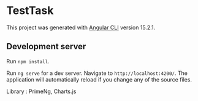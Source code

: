 # TestTask

This project was generated with [Angular CLI](https://github.com/angular/angular-cli) version 15.2.1.

## Development server

Run `npm install`.

Run `ng serve` for a dev server. Navigate to `http://localhost:4200/`. The application will automatically reload if you change any of the source files.

Library :
PrimeNg,
Charts.js